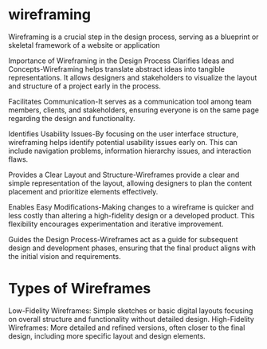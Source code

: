 # wireframing
Wireframing is a crucial step in the design process, serving as a blueprint or skeletal framework of a website or application

Importance of Wireframing in the Design Process
Clarifies Ideas and Concepts-Wireframing helps translate abstract ideas into tangible representations. It allows designers and stakeholders to visualize the layout and structure of a project early in the process.

Facilitates Communication-It serves as a communication tool among team members, clients, and stakeholders, ensuring everyone is on the same page regarding the design and functionality.

Identifies Usability Issues-By focusing on the user interface structure, wireframing helps identify potential usability issues early on. This can include navigation problems, information hierarchy issues, and interaction flaws.

Provides a Clear Layout and Structure-Wireframes provide a clear and simple representation of the layout, allowing designers to plan the content placement and prioritize elements effectively.

Enables Easy Modifications-Making changes to a wireframe is quicker and less costly than altering a high-fidelity design or a developed product. This flexibility encourages experimentation and iterative improvement.

Guides the Design Process-Wireframes act as a guide for subsequent design and development phases, ensuring that the final product aligns with the initial vision and requirements.

# Types of Wireframes
Low-Fidelity Wireframes: Simple sketches or basic digital layouts focusing on overall structure and functionality without detailed design.
High-Fidelity Wireframes: More detailed and refined versions, often closer to the final design, including more specific layout and design elements.
